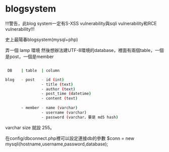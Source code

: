 # blogsystem

!!!警告，此blog system一定有S-XSS vulnerability與sqli vulnerability和RCE vulnerability!!!

史上最陽春blogsystem(mysql+php)

弄一個 lamp 環境
然後想辦法建UTF-8環境的database，裡面有兩個table，一個是post，一個是member
```bash

 DB    | table  | column

blog   - post   - id (int)
                - title (text)
                - author (text)
                - post_time (datetime)
                - content (text)
   
       - member - name (varchar)
                - username (varchar)
                - password (varchar，要是 md5 hash)
```          
varchar size 就設 255。


在config/dbconnect.php裡可以設定連接db的參數 $conn = new mysqli(hostname,username,password,database);

